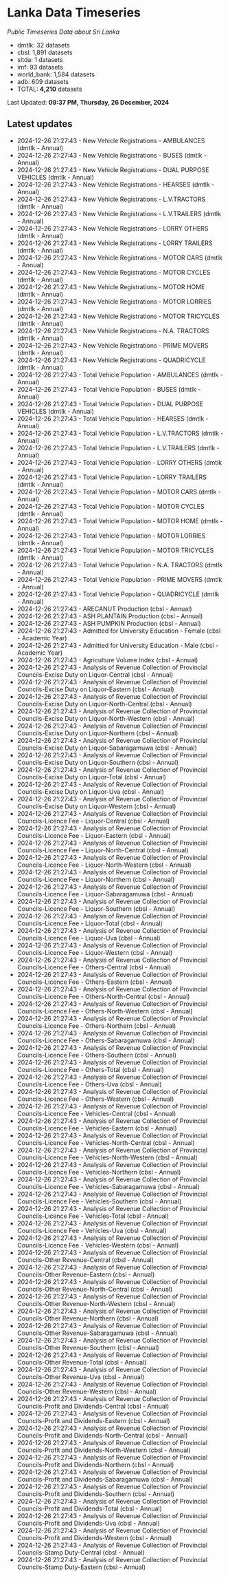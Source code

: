 # Lanka Data Timeseries
*Public Timeseries Data about Sri Lanka*

* dmtlk: 32 datasets
* cbsl: 1,891 datasets
* sltda: 1 datasets
* imf: 93 datasets
* world_bank: 1,584 datasets
* adb: 609 datasets
* TOTAL: **4,210** datasets

Last Updated: **09:37 PM, Thursday, 26 December, 2024**

## Latest updates

* 2024-12-26 21:27:43 - New Vehicle Registrations - AMBULANCES (dmtlk - Annual)
* 2024-12-26 21:27:43 - New Vehicle Registrations - BUSES (dmtlk - Annual)
* 2024-12-26 21:27:43 - New Vehicle Registrations - DUAL PURPOSE VEHICLES (dmtlk - Annual)
* 2024-12-26 21:27:43 - New Vehicle Registrations - HEARSES (dmtlk - Annual)
* 2024-12-26 21:27:43 - New Vehicle Registrations - L.V.TRACTORS (dmtlk - Annual)
* 2024-12-26 21:27:43 - New Vehicle Registrations - L.V.TRAILERS (dmtlk - Annual)
* 2024-12-26 21:27:43 - New Vehicle Registrations - LORRY OTHERS (dmtlk - Annual)
* 2024-12-26 21:27:43 - New Vehicle Registrations - LORRY TRAILERS (dmtlk - Annual)
* 2024-12-26 21:27:43 - New Vehicle Registrations - MOTOR CARS (dmtlk - Annual)
* 2024-12-26 21:27:43 - New Vehicle Registrations - MOTOR CYCLES (dmtlk - Annual)
* 2024-12-26 21:27:43 - New Vehicle Registrations - MOTOR HOME (dmtlk - Annual)
* 2024-12-26 21:27:43 - New Vehicle Registrations - MOTOR LORRIES (dmtlk - Annual)
* 2024-12-26 21:27:43 - New Vehicle Registrations - MOTOR TRICYCLES (dmtlk - Annual)
* 2024-12-26 21:27:43 - New Vehicle Registrations - N.A. TRACTORS (dmtlk - Annual)
* 2024-12-26 21:27:43 - New Vehicle Registrations - PRIME MOVERS (dmtlk - Annual)
* 2024-12-26 21:27:43 - New Vehicle Registrations - QUADRICYCLE (dmtlk - Annual)
* 2024-12-26 21:27:43 - Total Vehicle Population - AMBULANCES (dmtlk - Annual)
* 2024-12-26 21:27:43 - Total Vehicle Population - BUSES (dmtlk - Annual)
* 2024-12-26 21:27:43 - Total Vehicle Population - DUAL PURPOSE VEHICLES (dmtlk - Annual)
* 2024-12-26 21:27:43 - Total Vehicle Population - HEARSES (dmtlk - Annual)
* 2024-12-26 21:27:43 - Total Vehicle Population - L.V.TRACTORS (dmtlk - Annual)
* 2024-12-26 21:27:43 - Total Vehicle Population - L.V.TRAILERS (dmtlk - Annual)
* 2024-12-26 21:27:43 - Total Vehicle Population - LORRY OTHERS (dmtlk - Annual)
* 2024-12-26 21:27:43 - Total Vehicle Population - LORRY TRAILERS (dmtlk - Annual)
* 2024-12-26 21:27:43 - Total Vehicle Population - MOTOR CARS (dmtlk - Annual)
* 2024-12-26 21:27:43 - Total Vehicle Population - MOTOR CYCLES (dmtlk - Annual)
* 2024-12-26 21:27:43 - Total Vehicle Population - MOTOR HOME (dmtlk - Annual)
* 2024-12-26 21:27:43 - Total Vehicle Population - MOTOR LORRIES (dmtlk - Annual)
* 2024-12-26 21:27:43 - Total Vehicle Population - MOTOR TRICYCLES (dmtlk - Annual)
* 2024-12-26 21:27:43 - Total Vehicle Population - N.A. TRACTORS (dmtlk - Annual)
* 2024-12-26 21:27:43 - Total Vehicle Population - PRIME MOVERS (dmtlk - Annual)
* 2024-12-26 21:27:43 - Total Vehicle Population - QUADRICYCLE (dmtlk - Annual)
* 2024-12-26 21:27:43 - ARECANUT Production (cbsl - Annual)
* 2024-12-26 21:27:43 - ASH PLANTAIN Production (cbsl - Annual)
* 2024-12-26 21:27:43 - ASH PUMPKIN Production (cbsl - Annual)
* 2024-12-26 21:27:43 - Admitted for University Education - Female (cbsl - Academic Year)
* 2024-12-26 21:27:43 - Admitted for University Education - Male (cbsl - Academic Year)
* 2024-12-26 21:27:43 - Agriculture Volume Index (cbsl - Annual)
* 2024-12-26 21:27:43 - Analysis of Revenue Collection of Provincial Councils-Excise Duty on Liquor-Central (cbsl - Annual)
* 2024-12-26 21:27:43 - Analysis of Revenue Collection of Provincial Councils-Excise Duty on Liquor-Eastern (cbsl - Annual)
* 2024-12-26 21:27:43 - Analysis of Revenue Collection of Provincial Councils-Excise Duty on Liquor-North-Central (cbsl - Annual)
* 2024-12-26 21:27:43 - Analysis of Revenue Collection of Provincial Councils-Excise Duty on Liquor-North-Western (cbsl - Annual)
* 2024-12-26 21:27:43 - Analysis of Revenue Collection of Provincial Councils-Excise Duty on Liquor-Northern (cbsl - Annual)
* 2024-12-26 21:27:43 - Analysis of Revenue Collection of Provincial Councils-Excise Duty on Liquor-Sabaragamuwa (cbsl - Annual)
* 2024-12-26 21:27:43 - Analysis of Revenue Collection of Provincial Councils-Excise Duty on Liquor-Southern (cbsl - Annual)
* 2024-12-26 21:27:43 - Analysis of Revenue Collection of Provincial Councils-Excise Duty on Liquor-Total (cbsl - Annual)
* 2024-12-26 21:27:43 - Analysis of Revenue Collection of Provincial Councils-Excise Duty on Liquor-Uva (cbsl - Annual)
* 2024-12-26 21:27:43 - Analysis of Revenue Collection of Provincial Councils-Excise Duty on Liquor-Western (cbsl - Annual)
* 2024-12-26 21:27:43 - Analysis of Revenue Collection of Provincial Councils-Licence Fee - Liquor-Central (cbsl - Annual)
* 2024-12-26 21:27:43 - Analysis of Revenue Collection of Provincial Councils-Licence Fee - Liquor-Eastern (cbsl - Annual)
* 2024-12-26 21:27:43 - Analysis of Revenue Collection of Provincial Councils-Licence Fee - Liquor-North-Central (cbsl - Annual)
* 2024-12-26 21:27:43 - Analysis of Revenue Collection of Provincial Councils-Licence Fee - Liquor-North-Western (cbsl - Annual)
* 2024-12-26 21:27:43 - Analysis of Revenue Collection of Provincial Councils-Licence Fee - Liquor-Northern (cbsl - Annual)
* 2024-12-26 21:27:43 - Analysis of Revenue Collection of Provincial Councils-Licence Fee - Liquor-Sabaragamuwa (cbsl - Annual)
* 2024-12-26 21:27:43 - Analysis of Revenue Collection of Provincial Councils-Licence Fee - Liquor-Southern (cbsl - Annual)
* 2024-12-26 21:27:43 - Analysis of Revenue Collection of Provincial Councils-Licence Fee - Liquor-Total (cbsl - Annual)
* 2024-12-26 21:27:43 - Analysis of Revenue Collection of Provincial Councils-Licence Fee - Liquor-Uva (cbsl - Annual)
* 2024-12-26 21:27:43 - Analysis of Revenue Collection of Provincial Councils-Licence Fee - Liquor-Western (cbsl - Annual)
* 2024-12-26 21:27:43 - Analysis of Revenue Collection of Provincial Councils-Licence Fee - Others-Central (cbsl - Annual)
* 2024-12-26 21:27:43 - Analysis of Revenue Collection of Provincial Councils-Licence Fee - Others-Eastern (cbsl - Annual)
* 2024-12-26 21:27:43 - Analysis of Revenue Collection of Provincial Councils-Licence Fee - Others-North-Central (cbsl - Annual)
* 2024-12-26 21:27:43 - Analysis of Revenue Collection of Provincial Councils-Licence Fee - Others-North-Western (cbsl - Annual)
* 2024-12-26 21:27:43 - Analysis of Revenue Collection of Provincial Councils-Licence Fee - Others-Northern (cbsl - Annual)
* 2024-12-26 21:27:43 - Analysis of Revenue Collection of Provincial Councils-Licence Fee - Others-Sabaragamuwa (cbsl - Annual)
* 2024-12-26 21:27:43 - Analysis of Revenue Collection of Provincial Councils-Licence Fee - Others-Southern (cbsl - Annual)
* 2024-12-26 21:27:43 - Analysis of Revenue Collection of Provincial Councils-Licence Fee - Others-Total (cbsl - Annual)
* 2024-12-26 21:27:43 - Analysis of Revenue Collection of Provincial Councils-Licence Fee - Others-Uva (cbsl - Annual)
* 2024-12-26 21:27:43 - Analysis of Revenue Collection of Provincial Councils-Licence Fee - Others-Western (cbsl - Annual)
* 2024-12-26 21:27:43 - Analysis of Revenue Collection of Provincial Councils-Licence Fee - Vehicles-Central (cbsl - Annual)
* 2024-12-26 21:27:43 - Analysis of Revenue Collection of Provincial Councils-Licence Fee - Vehicles-Eastern (cbsl - Annual)
* 2024-12-26 21:27:43 - Analysis of Revenue Collection of Provincial Councils-Licence Fee - Vehicles-North-Central (cbsl - Annual)
* 2024-12-26 21:27:43 - Analysis of Revenue Collection of Provincial Councils-Licence Fee - Vehicles-North-Western (cbsl - Annual)
* 2024-12-26 21:27:43 - Analysis of Revenue Collection of Provincial Councils-Licence Fee - Vehicles-Northern (cbsl - Annual)
* 2024-12-26 21:27:43 - Analysis of Revenue Collection of Provincial Councils-Licence Fee - Vehicles-Sabaragamuwa (cbsl - Annual)
* 2024-12-26 21:27:43 - Analysis of Revenue Collection of Provincial Councils-Licence Fee - Vehicles-Southern (cbsl - Annual)
* 2024-12-26 21:27:43 - Analysis of Revenue Collection of Provincial Councils-Licence Fee - Vehicles-Total (cbsl - Annual)
* 2024-12-26 21:27:43 - Analysis of Revenue Collection of Provincial Councils-Licence Fee - Vehicles-Uva (cbsl - Annual)
* 2024-12-26 21:27:43 - Analysis of Revenue Collection of Provincial Councils-Licence Fee - Vehicles-Western (cbsl - Annual)
* 2024-12-26 21:27:43 - Analysis of Revenue Collection of Provincial Councils-Other Revenue-Central (cbsl - Annual)
* 2024-12-26 21:27:43 - Analysis of Revenue Collection of Provincial Councils-Other Revenue-Eastern (cbsl - Annual)
* 2024-12-26 21:27:43 - Analysis of Revenue Collection of Provincial Councils-Other Revenue-North-Central (cbsl - Annual)
* 2024-12-26 21:27:43 - Analysis of Revenue Collection of Provincial Councils-Other Revenue-North-Western (cbsl - Annual)
* 2024-12-26 21:27:43 - Analysis of Revenue Collection of Provincial Councils-Other Revenue-Northern (cbsl - Annual)
* 2024-12-26 21:27:43 - Analysis of Revenue Collection of Provincial Councils-Other Revenue-Sabaragamuwa (cbsl - Annual)
* 2024-12-26 21:27:43 - Analysis of Revenue Collection of Provincial Councils-Other Revenue-Southern (cbsl - Annual)
* 2024-12-26 21:27:43 - Analysis of Revenue Collection of Provincial Councils-Other Revenue-Total (cbsl - Annual)
* 2024-12-26 21:27:43 - Analysis of Revenue Collection of Provincial Councils-Other Revenue-Uva (cbsl - Annual)
* 2024-12-26 21:27:43 - Analysis of Revenue Collection of Provincial Councils-Other Revenue-Western (cbsl - Annual)
* 2024-12-26 21:27:43 - Analysis of Revenue Collection of Provincial Councils-Profit and Dividends-Central (cbsl - Annual)
* 2024-12-26 21:27:43 - Analysis of Revenue Collection of Provincial Councils-Profit and Dividends-Eastern (cbsl - Annual)
* 2024-12-26 21:27:43 - Analysis of Revenue Collection of Provincial Councils-Profit and Dividends-North-Central (cbsl - Annual)
* 2024-12-26 21:27:43 - Analysis of Revenue Collection of Provincial Councils-Profit and Dividends-North-Western (cbsl - Annual)
* 2024-12-26 21:27:43 - Analysis of Revenue Collection of Provincial Councils-Profit and Dividends-Northern (cbsl - Annual)
* 2024-12-26 21:27:43 - Analysis of Revenue Collection of Provincial Councils-Profit and Dividends-Sabaragamuwa (cbsl - Annual)
* 2024-12-26 21:27:43 - Analysis of Revenue Collection of Provincial Councils-Profit and Dividends-Southern (cbsl - Annual)
* 2024-12-26 21:27:43 - Analysis of Revenue Collection of Provincial Councils-Profit and Dividends-Total (cbsl - Annual)
* 2024-12-26 21:27:43 - Analysis of Revenue Collection of Provincial Councils-Profit and Dividends-Uva (cbsl - Annual)
* 2024-12-26 21:27:43 - Analysis of Revenue Collection of Provincial Councils-Profit and Dividends-Western (cbsl - Annual)
* 2024-12-26 21:27:43 - Analysis of Revenue Collection of Provincial Councils-Stamp Duty-Central (cbsl - Annual)
* 2024-12-26 21:27:43 - Analysis of Revenue Collection of Provincial Councils-Stamp Duty-Eastern (cbsl - Annual)